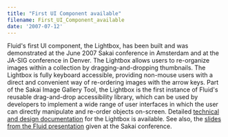 ```yaml
---
title: "First UI Component available"
filename: First_UI_Component_available
date: '2007-07-12'
---
```

Fluid's first UI component, the Lightbox, has been built and was demonstrated at the June 2007 Sakai
conference in Amsterdam and at the JA-SIG conference in Denver.
The Lightbox allows users to re-organize images within a collection by dragging-and-dropping thumbnails.
The Lightbox is fully keyboard accessible, providing non-mouse users with a direct and convenient way
of re-ordering images with the arrow keys. Part of the Sakai Image Gallery Tool, the Lightbox is the
first instance of Fluid's reusable drag-and-drop accessibility library, which can be used by developers
to implement a wide range of user interfaces in which the user can directly manipulate and re-order
objects on-screen.
Detailed [technical and design documentation](http://wiki.fluidproject.org/display/fluid/Lightbox+Component)
for the Lightbox is available. See also, the
[slides from the Fluid presentation](http://confluence.sakaiproject.org/confluence/display/CONF07/An+Introduction+to+the+FLUID+Project)
given at the Sakai conference.
